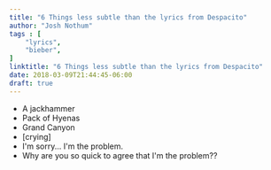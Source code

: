 ```yaml
---
title: "6 Things less subtle than the lyrics from Despacito"
author: "Josh Nothum"
tags : [
    "lyrics",
    "bieber",
]
linktitle: "6 Things less subtle than the lyrics from Despacito"
date: 2018-03-09T21:44:45-06:00
draft: true
---
```


* A jackhammer
* Pack of Hyenas
* Grand Canyon
* [crying] 
* I'm sorry... I'm the problem. 
* Why are you so quick to agree that I'm the problem?? 